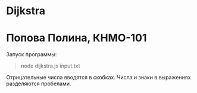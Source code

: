 # Dijkstra
# Попова Полина, КНМО-101

Запуск программы:
>node dijkstra.js input.txt

Отрицательные числа вводятся в скобках. Числа и знаки в выражениях разделяются пробелами.

